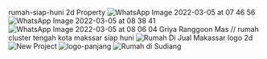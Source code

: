 rumah-siap-huni
2d Property
![WhatsApp Image 2022-03-05 at 07 46 56](https://user-images.githubusercontent.com/100977530/156860236-1c3a00c5-53fd-4261-8143-3d0fc2eb9cbc.jpeg)
![WhatsApp Image 2022-03-05 at 08 38 41](https://user-images.githubusercontent.com/100977530/156862538-7145eda5-cf70-4cea-99d4-17bc589dfa82.jpeg)
![WhatsApp Image 2022-03-05 at 08 06 04](https://user-images.githubusercontent.com/100977530/156862920-4f30bfce-3915-4bed-baae-6424e6d40fbe.jpeg)
Griya Ranggoon Mas // rumah cluster tengah kota makssar siap huni
![Rumah Di Jual Makassar](https://user-images.githubusercontent.com/100977530/156880726-5ef1780b-2e5b-489a-9b17-0ce23fa8bd44.jpeg)
logo 2d
![New Project](https://user-images.githubusercontent.com/100977530/156880774-731974be-7212-43b1-a73d-9728e9a18414.png)
![logo-panjang](https://user-images.githubusercontent.com/100977530/156880786-ea805890-7a62-453e-8f10-28e1d1e836d1.png)
![Rumah di Sudiang](https://user-images.githubusercontent.com/100977530/156888681-c51ceac6-6602-4351-a495-e99ac04227ec.jpeg)
